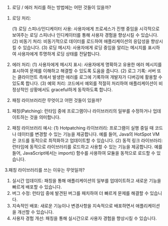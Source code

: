 1. 로딩 / 에러 처리를 하는 방법에는 어떤 것들이 있을까?

1) 로딩 처리:


    (1) 로딩 스피너/인디케이터 사용: 사용자에게 프로세스가 진행 중임을 시각적으로 보여주는 로딩 스피너나      인디케이터를 통해 사용자 경험을 향상시킬 수 있습니다.
    (2) 비동기 처리: 비동기적으로 데이터를 로드하여 애플리케이션의 응답성을 향상시킬 수 있습니다.
    (3) 로딩 메시지: 사용자에게 로딩 중임을 알리는 메시지를 표시하여 사용자에게 투명하게 로딩 상태를 전달합니다.

2. 에러 처리:
   (1) 사용자에게 메시지 표시: 사용자에게 명확하고 유용한 에러 메시지를 표시하여 문제를 이해하고 해결할 수 있도록 도움을 줍니다.
   (2) 로그 기록: 서버 또는 클라이언트 측에서 발생한 에러를 로그에 기록하여 개발자가 디버깅에 활용할 수 있도록 합니다.
   (3) 예외 처리: 코드에서 예외를 적절히 처리하여 애플리케이션이 비정상적인 상황에서도 graceful하게 동작하도록 합니다.

2) 패칭 라이브러리란 무엇이고 어떤 것들이 있을까?

1. 패칭(Patching): 런타임 중에 프로그램이나 라이브러리의 일부를 수정하거나 업데이트하는 것을 의미합니다.

2. 패칭 라이브러리 예시:
   (1) Hotpatching 라이브러리: 프로그램이 실행 중일 때 코드나 데이터를 변경할 수 있는 기능을 제공합니다. 예를 들어, Java의 HotSpot VM은 코드를 동적으로 최적화하고 업데이트할 수 있습니다.
   (2) 동적 링크 라이브러리: 런타임에 동적으로 라이브러리를 로드하고 사용할 수 있는 기능을 제공합니다. 예를 들어, JavaScript에서는 import() 함수를 사용하여 모듈을 동적으로 로드할 수 있습니다.

3.패칭 라이브러리를 쓰는 이유는 무엇일까?

1. 실시간 업데이트: 패칭을 통해 애플리케이션의 일부를 업데이트하고 새로운 기능을 빠르게 배포할 수 있습니다.
2. 버그 수정: 런타임 중에 발견된 버그를 패치하여 더 빠르게 문제를 해결할 수 있습니다.
3. 지속적인 배포: 새로운 기능이나 변경사항을 지속적으로 배포하면서 애플리케이션을 개선할 수 있습니다.
4. 사용자 경험 개선: 패칭을 통해 실시간으로 사용자 경험을 향상시킬 수 있습니다.
